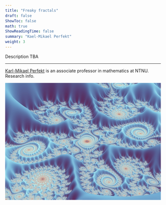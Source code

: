 ```yaml
---
title: "Freaky fractals"
draft: false
ShowToc: false
math: true
ShowReadingTime: false
summary: "Kael-Mikael Perfekt"
weight: 3
---
```


Description TBA

---

[Karl-Mikael Perfekt]() is an associate professor in mathematics at NTNU. Research info.

<img src="images/fractal1.jpg#invert" alt="Error loading image" width="700"/>